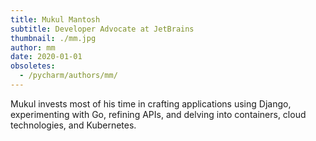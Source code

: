 ```yaml
---
title: Mukul Mantosh
subtitle: Developer Advocate at JetBrains
thumbnail: ./mm.jpg
author: mm
date: 2020-01-01
obsoletes:
  - /pycharm/authors/mm/
---
```


Mukul invests most of his time in crafting applications using Django, experimenting with Go,
refining APIs, and delving into containers, cloud technologies, and Kubernetes.
